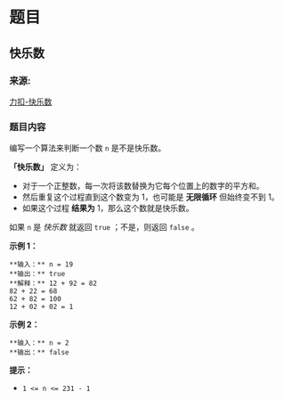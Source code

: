 # 题目

## 快乐数

### 来源:

[力扣-快乐数](https://leetcode-cn.com/problems/happy-number/)

### 题目内容

编写一个算法来判断一个数 `n` 是不是快乐数。

**「快乐数」**  定义为：

  * 对于一个正整数，每一次将该数替换为它每个位置上的数字的平方和。
  * 然后重复这个过程直到这个数变为 1，也可能是 **无限循环** 但始终变不到 1。
  * 如果这个过程 **结果为**  1，那么这个数就是快乐数。

如果 `n` 是 _快乐数_ 就返回 `true` ；不是，则返回 `false` 。



**示例 1：**

    
    
    **输入：** n = 19
    **输出：** true
    **解释：** 12 + 92 = 82
    82 + 22 = 68
    62 + 82 = 100
    12 + 02 + 02 = 1
    

**示例 2：**

    
    
    **输入：** n = 2
    **输出：** false
    



**提示：**

  * `1 <= n <= 231 - 1`


